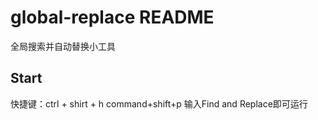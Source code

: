 # global-replace README

全局搜索并自动替换小工具

## Start

快捷键：ctrl + shirt + h
command+shift+p 输入Find and Replace即可运行
